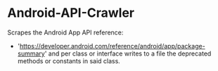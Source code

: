 # Android-API-Crawler

Scrapes the Android App API reference:
* 'https://developer.android.com/reference/android/app/package-summary'
and per class or interface writes to a file the deprecated methods or constants 
in said class.
